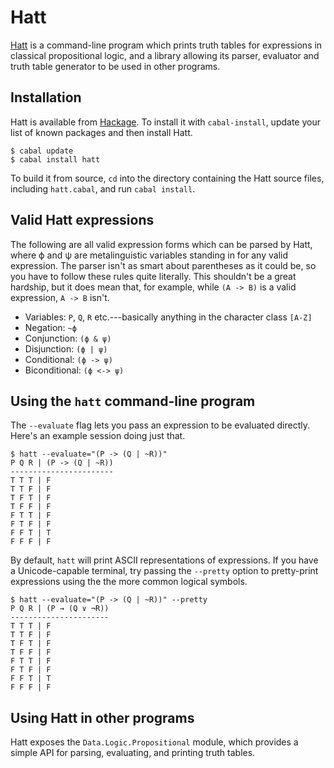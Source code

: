 Hatt
====

[Hatt] is a command-line program which prints truth tables for expressions in
classical propositional logic, and a library allowing its parser, evaluator and
truth table generator to be used in other programs.


Installation
------------

Hatt is available from [Hackage]. To install it with `cabal-install`, update
your list of known packages and then install Hatt.

    $ cabal update
    $ cabal install hatt

To build it from source, `cd` into the directory containing the Hatt source
files, including `hatt.cabal`, and run `cabal install`.


Valid Hatt expressions
----------------------

The following are all valid expression forms which can be parsed by Hatt, where
ϕ and ψ are metalinguistic variables standing in for any valid expression. The
parser isn't as smart about parentheses as it could be, so you have to follow
these rules quite literally. This shouldn't be a great hardship, but it does
mean that, for example, while `(A -> B)` is a valid expression, `A -> B` isn't.

* Variables: `P`, `Q`, `R` etc.---basically anything in the character class
  `[A-Z]`
* Negation: `~ϕ`
* Conjunction: `(ϕ & ψ)`
* Disjunction: `(ϕ | ψ)`
* Conditional: `(ϕ -> ψ)`
* Biconditional: `(ϕ <-> ψ)`


Using the `hatt` command-line program
-------------------------------------

The `--evaluate` flag lets you pass an expression to be evaluated directly.
Here's an example session doing just that.

    $ hatt --evaluate="(P -> (Q | ~R))"
    P Q R | (P -> (Q | ~R))
    -----------------------
    T T T | F
    T T F | F
    T F T | F
    T F F | F
    F T T | F
    F T F | F
    F F T | T
    F F F | F

By default, `hatt` will print ASCII representations of expressions. If you have
a Unicode-capable terminal, try passing the `--pretty` option to pretty-print
expressions using the the more common logical symbols.

    $ hatt --evaluate="(P -> (Q | ~R))" --pretty
    P Q R | (P → (Q ∨ ¬R))
    ----------------------
    T T T | F
    T T F | F
    T F T | F
    T F F | F
    F T T | F
    F T F | F
    F F T | T
    F F F | F


Using Hatt in other programs
----------------------------

Hatt exposes the `Data.Logic.Propositional` module, which provides a simple API
for parsing, evaluating, and printing truth tables.


[Hatt]:    http://extralogical.net/projects/hatt
[Hackage]: http://hackage.haskell.org/
